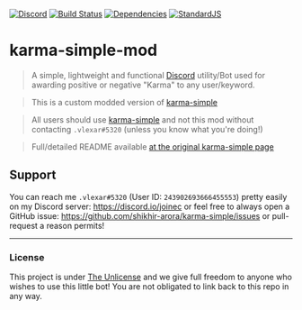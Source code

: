 
[![Discord](https://discordapp.com/api/guilds/249664293656592384/embed.png)](https://discord.io/joinec)
[![Build Status](https://travis-ci.org/shikhir-arora/karma-simple-mod.svg?branch=master)](https://travis-ci.org/shikhir-arora/karma-simple) 
[![Dependencies](https://david-dm.org/shikhir-arora/karma-simple-mod.svg)](https://rawgit.com/shikhir-arora/karma-simple-mod/master/package.json)
[![StandardJS](https://img.shields.io/badge/code_style-standard-brightgreen.svg)](https://standardjs.com/)



# karma-simple-mod

> A simple, lightweight and functional [Discord](https://discordapp.com/) utility/Bot used for awarding positive or negative "Karma" to any user/keyword. 

> This is a custom modded version of [karma-simple](https://github.com/shikhir-arora/karma-simple) 

> All users should use [karma-simple](https://github.com/shikhir-arora/karma-simple) and not this mod without contacting `.vlexar#5320` (unless you know what you're doing!)

> Full/detailed README available [at the original karma-simple page](https://github.com/shikhir-arora/karma-simple)  


## Support

You can reach me `.vlexar#5320` (User ID: `243902693666455553`) pretty easily on my Discord server: https://discord.io/joinec or feel free to always open a GitHub issue: https://github.com/shikhir-arora/karma-simple/issues or pull-request a reason permits!

---

### License

This project is under [The Unlicense](https://raw.githubusercontent.com/shikhir-arora/karma-simple/master/LICENSE) and we give full freedom to anyone who wishes to use this little bot! You are not obligated to link back to this repo in any way.


